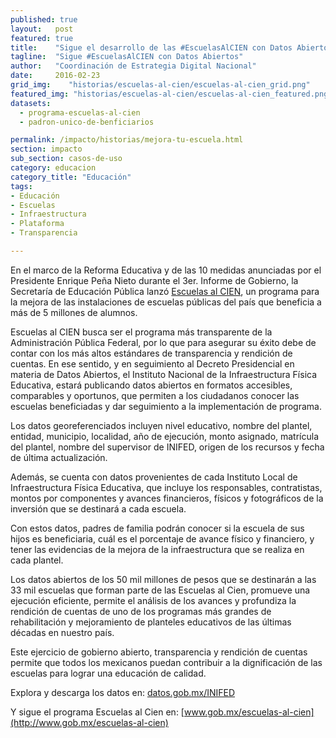 ```yaml
---
published: true
layout:   post
featured: true
title:    "Sigue el desarrollo de las #EscuelasAlCIEN con Datos Abiertos"
tagline:  "Sigue #EscuelasAlCIEN con Datos Abiertos"
author:   "Coordinación de Estrategia Digital Nacional"
date:     2016-02-23
grid_img:    "historias/escuelas-al-cien/escuelas-al-cien_grid.png"
featured_img: "historias/escuelas-al-cien/escuelas-al-cien_featured.png"
datasets:
  - programa-escuelas-al-cien
  - padron-unico-de-benficiarios

permalink: /impacto/historias/mejora-tu-escuela.html
section: impacto
sub_section: casos-de-uso
category: educacion
category_title: "Educación"
tags:
- Educación
- Escuelas
- Infraestructura
- Plataforma
- Transparencia

---
```

En el marco de la Reforma Educativa y de las 10 medidas anunciadas por el Presidente Enrique Peña Nieto durante el 3er. Informe de Gobierno, la Secretaría de Educación Pública lanzó [Escuelas al CIEN](http://inifed.com/escuelasalcien/), un programa para la mejora de las instalaciones de escuelas públicas del país que beneficia a más de 5 millones de alumnos.

Escuelas al CIEN busca ser el programa más transparente de la Administración Pública Federal, por lo que para asegurar su éxito debe de contar con los más altos estándares de transparencia y rendición de cuentas. En ese sentido, y en seguimiento al Decreto Presidencial en materia de Datos Abiertos, el Instituto Nacional de la Infraestructura Física Educativa, estará publicando datos abiertos en formatos accesibles, comparables y oportunos, que permiten a los ciudadanos conocer las escuelas beneficiadas y dar seguimiento a la implementación de programa.

Los datos georeferenciados incluyen nivel educativo, nombre del plantel, entidad, municipio, localidad, año de ejecución, monto asignado, matrícula del plantel, nombre del supervisor de INIFED, origen de los recursos y fecha de última actualización.

Además, se cuenta con datos provenientes de cada Instituto Local de Infraestructura Física Educativa, que incluye los responsables, contratistas, montos por componentes y avances financieros, físicos y fotográficos de la inversión que se destinará a cada escuela.

Con estos datos, padres de familia podrán conocer si la escuela de sus hijos es beneficiaria, cuál es el porcentaje de avance físico y financiero, y tener las evidencias de la mejora de la infraestructura que se realiza en cada plantel.

Los datos abiertos de los 50 mil millones de pesos que se destinarán a las 33 mil escuelas que forman parte de las Escuelas al Cien, promueve una ejecución eficiente, permite el análisis de los avances y profundiza la rendición de cuentas de uno de los programas más grandes de rehabilitación y mejoramiento de planteles educativos de las últimas décadas en nuestro país.

Este ejercicio de gobierno abierto, transparencia y rendición de cuentas permite que todos los mexicanos puedan contribuir a la dignificación de las escuelas para lograr una educación de calidad.

Explora y descarga los datos en: [datos.gob.mx/INIFED](http://datos.gob.mx/inifed)

Y sigue el programa Escuelas al Cien en: [www.gob.mx/escuelas-al-cien](http://www.gob.mx/escuelas-al-cien)
